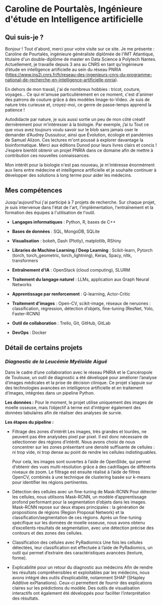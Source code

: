 # Caroline de Pourtalès, Ingénieure d'étude en Intelligence artificielle

## Qui suis-je ? 

Bonjour !
Tout d'abord, merci pour votre visite sur ce site. Je me présente : Caroline de Pourtalès, ingénieure généraliste diplômée de l'IMT Atlantique, titulaire d'un double-diplôme de master en Data Science à Polytech Nantes. Actuellement, je travaille depuis 3 ans au CNRS en tant qu’ingénieure d’étude en intelligence artificielle au sein du réseau PNRIA (https://www.ins2i.cnrs.fr/fr/reseau-des-ingenieurs-cnrs-du-programme-national-de-recherche-en-intelligence-artificielle-pnria).

En dehors de mon travail, j'ai de nombreux hobbies : tricot, couture, voyages... Ce qui m'amuse particulièrement en ce moment, c'est d'animer des patrons de couture grâce à des modèles Image-to-Video. Je suis de nature très curieuse et, croyez-moi, ce genre de passe-temps apprend la patience !

Autodidacte par nature, je suis aussi sortie un peu de mon côté créatif dernièrement pour m’intéresser à la biologie. Par exemple, j’ai lu Tout ce que vous avez toujours voulu savoir sur le blob sans jamais oser le demander d’Audrey Dussutour, ainsi que Évolution, écologie et pandémies de Samuel Alizon. Ces lectures m'ont poussé à explorer davantage la bioinformatique. Merci aux éditions Dunod pour leurs livres clairs et concis ! J’espère bientôt obtenir un projet PNRIA dans ce domaine afin de mettre à contribution ces nouvelles connaissances.

Mon intérêt pour la biologie n'est pas nouveau, je m'intéresse énormément aux liens entre médecine et intelligence artificielle et je souhaite continuer à développer des solutions à long terme pour aider les médecins. 

## Mes compétences

Jusqu'aujourd'hui j'ai participé à 7 projets de recherche. Sur chaque projet, je suis intervenue dans l'état de l'art, l'implémentation, l'entraînement et la formation des équipes à l'utilisation de l'outil.

- **Langages informatiques** : Python, R, bases de C++  
- **Bases de données** : SQL, MongoDB, SQLite  
- **Visualisation** : bokeh, Dash (Plotly), matplotlib, RShiny  

- **Libraries de Machine Learning / Deep Learning** : Scikit-learn, Pytorch (torch, torch_geometric, torch_lightning), Keras, Spacy, nltk, transformers  
- **Entraînement d'IA** : OpenStack (cloud computing), SLURM  
- **Traitement du langage naturel** : LLMs, application aux Graph Neural Networks  
- **Apprentissage par renforcement** : Q-learning, Actor-Critic  
- **Traitement d'images** : Open-CV, scikit-image, réseaux de neruones : classification, régression, détection d’objets, fine-tuning (ResNet, Yolo, Faster-RCNN)  

- **Outil de collaboration** : Trello, Git, GitHub, GitLab  
- **DevOps** : Docker  

## Détail de certains projets

### *Diagnostic de la Leucémie Myéloïde Aiguë* 

Dans le cadre d’une collaboration avec le réseau PNRIA et le Cancéropole de Toulouse, un outil de diagnostic a été développé pour améliorer l’analyse d’images médicales et la prise de décision clinique. Ce projet s’appuie sur des technologies avancées en intelligence artificielle et en traitement d’images, intégrées dans un pipeline Python.


**Les données :**
Pour le moment, le projet utilise uniquement des images de moelle osseuse, mais l’objectif à terme est d’intégrer également des données tabulaires afin de réaliser des analyses de survie.


**Les étapes du pipeline :**
- Filtrage des zones d’intérêt
    Les images, très grandes et lourdes, ne peuvent pas être analysées pixel par pixel. Il est donc nécessaire de sélectionner des régions d’intérêt. Nous avons choisi de nous concentrer sur les zones présentant une densité suffisante de cellules : ni trop vide, ni trop dense au point de rendre les cellules indistinguables.

    Pour cela, les images sont ouvertes à l’aide de OpenSlide, qui permet d’obtenir des vues multi-résolution grâce à des cadrillages de différents niveaux de zoom. Le filtrage est ensuite réalisé à l’aide de filtres OpenCV, combinés à une technique de clustering basée sur k-means pour identifier les régions pertinentes.

- Détection des cellules avec un fine-tuning de Mask-RCNN
    Pour détecter les cellules, nous utilisons Mask-RCNN, un modèle d’apprentissage profond performant pour la segmentation d’objets dans les images. Mask-RCNN repose sur deux étapes principales : la génération de propositions de régions (Region Proposal Network) et la classification/segmentation de ces régions. Après un fine-tuning spécifique sur les données de moelle osseuse, nous avons obtenu d’excellents résultats de segmentation, avec une détection précise des contours et des zones des cellules.

- Classification des cellules avec PyRadiomics
    Une fois les cellules détectées, leur classification est effectuée à l’aide de PyRadiomics, un outil qui permet d’extraire des caractéristiques avancées (texture, forme). 

- Explicabilité pour un retour du diagnostic aux médecins
    Afin de rendre les résultats compréhensibles et exploitables par les médecins, nous avons intégré des outils d’explicabilité, notamment SHAP (SHapley Additive exPlanations). Ceux-ci permettent de fournir des explications claires sur les prédictions du modèle. Des outils de visualisation interactifs ont également été développés pour faciliter l’interprétation des résultats.
